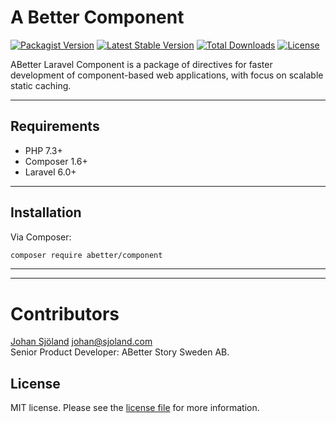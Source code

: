 # A Better Component

[![Packagist Version](https://img.shields.io/packagist/v/abetter/component.svg)](https://packagist.org/packages/abetter/component)
[![Latest Stable Version](https://poser.pugx.org/abetter/component/v/stable.svg)](https://packagist.org/packages/abetter/component)
[![Total Downloads](https://poser.pugx.org/abetter/component/downloads.svg)](https://packagist.org/packages/abetter/component)
[![License](https://poser.pugx.org/abetter/component/license.svg)](https://packagist.org/packages/abetter/component)

ABetter Laravel Component is a package of directives for faster development of component-based web applications, with focus on scalable static caching.

---

## Requirements

* PHP 7.3+
* Composer 1.6+
* Laravel 6.0+

---

## Installation

Via Composer:

```bash
composer require abetter/component
```

---


---

# Contributors

[Johan Sjöland](https://www.abetterstory.com/]) <johan@sjoland.com>  
Senior Product Developer: ABetter Story Sweden AB.

## License

MIT license. Please see the [license file](LICENSE) for more information.
